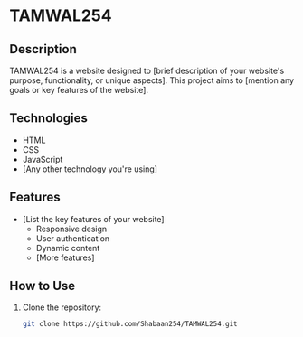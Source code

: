 # TAMWAL254

## Description
TAMWAL254 is a website designed to [brief description of your website's purpose, functionality, or unique aspects]. This project aims to [mention any goals or key features of the website].

## Technologies
- HTML
- CSS
- JavaScript
- [Any other technology you're using]

## Features
- [List the key features of your website]
  - Responsive design
  - User authentication
  - Dynamic content
  - [More features]

## How to Use
1. Clone the repository:
   ```bash
   git clone https://github.com/Shabaan254/TAMWAL254.git
